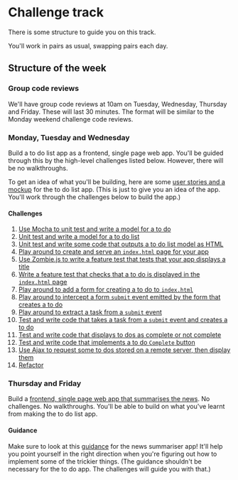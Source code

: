 # Challenge track

There is some structure to guide you on this track.

You'll work in pairs as usual, swapping pairs each day.

## Structure of the week

### Group code reviews

We'll have group code reviews at 10am on Tuesday, Wednesday, Thursday and Friday.  These will last 30 minutes.  The format will be similar to the Monday weekend challenge code reviews.

### Monday, Tuesday and Wednesday

Build a to do list app as a frontend, single page web app.  You'll be guided through this by the high-level challenges listed below.  However, there will be no walkthroughs.

To get an idea of what you'll be building, here are some [user stories and a mockup](to_do_list_app_user_stories.md) for the to do list app.  (This is just to give you an idea of the app.  You'll work through the challenges below to build the app.)

#### Challenges

1. [Use Mocha to unit test and write a model for a to do](01_to_do_model.md)
2. [Unit test and write a model for a to do list](02_to_do_list_model.md)
3. [Unit test and write some code that outputs a to do list model as HTML](03_output_to_do_list_as_html.md)
4. [Play around to create and serve an `index.html` page for your app](04_index_page.md)
5. [Use Zombie.js to write a feature test that tests that your app displays a title](05_zombie_set_up_and_app_title.md)
6. [Write a feature test that checks that a to do is displayed in the `index.html` page](06_display_to_do_in_page.md)
7. [Play around to add a form for creating a to do to `index.html`](07_create_to_do_form.md)
8. [Play around to intercept a form `submit` event emitted by the form that creates a to do](08_intercept_submit_event.md)
9. [Play around to extract a task from a `submit` event](09_extract_form_data_from_submit_event.md)
10. [Test and write code that takes a task from a `submit` event and creates a to do](10_user_create_to_do.md)
11. [Test and write code that displays to dos as complete or not complete](11_show_to_do_complete_status.md)
12. [Test and write code that implements a to do `Complete` button](12_complete_button.md)
13. [Use Ajax to request some to dos stored on a remote server, then display them](13_request_to_dos_with_ajax.md)
14. [Refactor](14_refactor.md)

### Thursday and Friday

Build a [frontend, single page web app that summarises the news](news_summary_project.md).  No challenges.  No walkthroughs.  You'll be able to build on what you've learnt from making the to do list app.

#### Guidance

Make sure to look at this [guidance](news_summary_project_guidance.md) for the news summariser app!  It'll help you point yourself in the right direction when you're figuring out how to implement some of the trickier things. (The guidance shouldn't be necessary for the to do app.  The challenges will guide you with that.)
